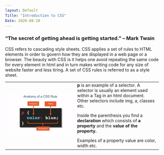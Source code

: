 ```yaml
---
layout: Default 
Title: "Introduction to CSS"
Date: 2020-08-20
---
```

<h3>“The secret of getting ahead is getting started.” – Mark Twain</h3> 

CSS refers to cascading style sheets. CSS applies a set of rules to HTML elements in order to govern how they are displayed in a web page or a browser. The beauty with CSS is it helps one avoid repeating the same code for every element in html and in turn makes writing code for any size of website faster and less tiring. A set of CSS rules is referred to as a style sheet.

<table style="width:100%">
  <tr>
    <td><img src="/images/cssruleanatomy.png"></td>
    <td><b>p</b> is an example of a selector. A selector is usually an element used within a Tag in an html document. Other selectors include img, a, classes etc.<p>Inside the parenthesis you find a <b>declaration </b> which consists of <b>a property</b> and the <b>value of the property.</b></p> Examples of a property value are color, width etc.</td>
  </tr>
 
</table>


